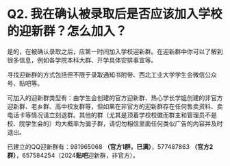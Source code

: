 # Q2. 我在确认被录取后是否应该加入学校的迎新群？怎么加入？

是的，在被确认录取之后，应第一时间加入学校迎新群。在迎新群中你可以了解到很多信息，例如各学院本科大群、开学具体安排事宜等。

寻找迎新群的方式包括但不限于录取通知书附带、西北工业大学学生会微信公众号、贴吧等。

可加入的迎新群类型有：由学生会创建的官方迎新群、热心学长学姐创建的非官方迎新群、老乡群、高中校友群等，但如果在非官方的迎新群存在任何售卖资料、卖电话卡等情况请立刻退群。其他的群（尤其是顶着学校校徽而群主和管理员不是校、院学生会的）均大概率为骗子群，请切勿相信里面任何类似广告的内容并及时退出。

已建立的QQ迎新群有：981965068 **（官方1群，已满）**，577487863 **（官方2群）**，657584254（2024**贴吧**迎新群，非官方）。
